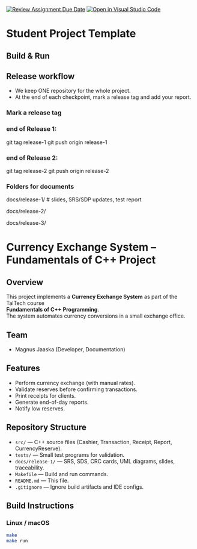 [![Review Assignment Due Date](https://classroom.github.com/assets/deadline-readme-button-22041afd0340ce965d47ae6ef1cefeee28c7c493a6346c4f15d667ab976d596c.svg)](https://classroom.github.com/a/Unv3Nbtc)
[![Open in Visual Studio Code](https://classroom.github.com/assets/open-in-vscode-2e0aaae1b6195c2367325f4f02e2d04e9abb55f0b24a779b69b11b9e10269abc.svg)](https://classroom.github.com/online_ide?assignment_repo_id=20633330&assignment_repo_type=AssignmentRepo)
# Student Project Template 
## Build & Run
## Release workflow
- We keep ONE repository for the whole project.
- At the end of each checkpoint, mark a release tag and add your report.

### Mark a release tag
###  end of Release 1:
git tag release-1
git push origin release-1

###  end of Release 2:
git tag release-2
git push origin release-2

### Folders for documents
docs/release-1/  # slides, SRS/SDP updates, test report

docs/release-2/

docs/release-3/

# Currency Exchange System – Fundamentals of C++ Project

## Overview
This project implements a **Currency Exchange System** as part of the TalTech course  
**Fundamentals of C++ Programming**.  
The system automates currency conversions in a small exchange office.  

## Team
- Magnus Jaaska (Developer, Documentation)  

## Features
- Perform currency exchange (with manual rates).
- Validate reserves before confirming transactions.
- Print receipts for clients.
- Generate end-of-day reports.
- Notify low reserves.

## Repository Structure
- `src/` — C++ source files (Cashier, Transaction, Receipt, Report, CurrencyReserve).
- `tests/` — Small test programs for validation.
- `docs/release-1/` — SRS, SDS, CRC cards, UML diagrams, slides, traceability.
- `Makefile` — Build and run commands.
- `README.md` — This file.
- `.gitignore` — Ignore build artifacts and IDE configs.

## Build Instructions
### Linux / macOS
```bash
make
make run
